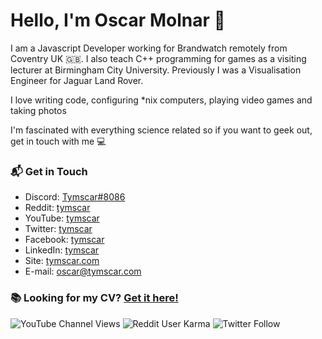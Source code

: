 # Hello, I'm Oscar Molnar 👋

I am a Javascript Developer working for Brandwatch remotely from Coventry UK 🇬🇧.
I also teach C++ programming for games as a visiting lecturer at Birmingham City University.
Previously I was a Visualisation Engineer for Jaguar Land Rover.

I love writing code, configuring \*nix computers, playing video games and taking photos

I'm fascinated with everything science related so if you want to geek out, get in touch with me 💻


### 📬 Get in Touch

- Discord: [Tymscar#8086][discord]
- Reddit: [tymscar][reddit]
- YouTube: [tymscar][youtube]
- Twitter: [tymscar][twitter]
- Facebook: [tymscar][facebook]
- LinkedIn: [tymscar][linkedin]
- Site: [tymscar.com][site]
- E-mail: oscar@tymscar.com

### 📚 Looking for my CV? [Get it here!](https://drive.google.com/file/d/1zkEZ4jAZDNCTz-Rs16S2e5TvjCLPR5-W/view)



[discord]: https://discord.com/users/120366450199363587
[reddit]: https://www.reddit.com/user/tymscar/
[youtube]: https://www.youtube.com/tymscar
[twitter]: https://twitter.com/Tymscar
[facebook]: https://www.facebook.com/tymscar
[linkedin]: https://www.linkedin.com/in/tymscar/
[site]: https://tymscar.com


![YouTube Channel Views](https://img.shields.io/youtube/channel/views/UC4oOTUQqQ3YhXY9R6AG-x1A?style=social)
![Reddit User Karma](https://img.shields.io/reddit/user-karma/combined/tymscar?label=karma&style=social)
![Twitter Follow](https://img.shields.io/twitter/follow/tymscar?label=Followers&style=social)

